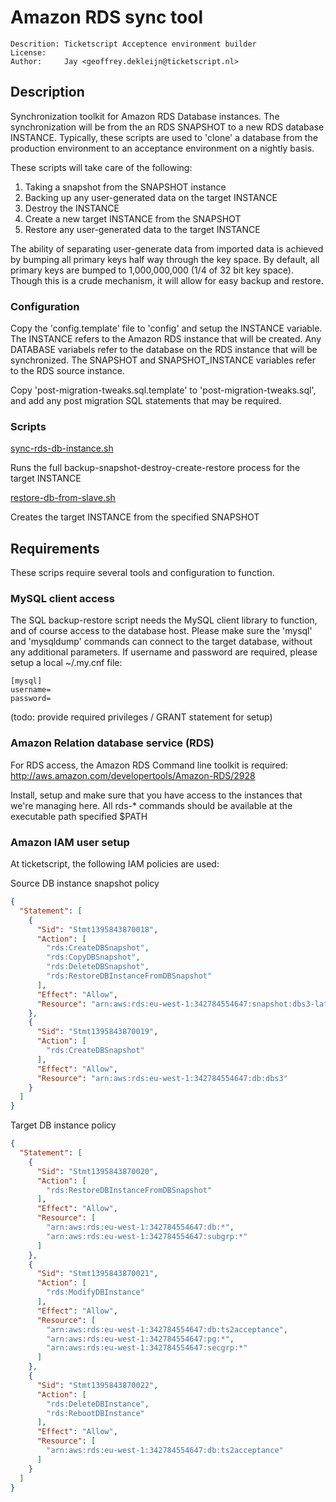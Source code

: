 # Amazon RDS sync tool
```
Descrition: Ticketscript Acceptence environment builder
License:    
Author:     Jay <geoffrey.dekleijn@ticketscript.nl>
```

## Description ##

Synchronization toolkit for Amazon RDS Database instances. The synchronization will be from the an RDS SNAPSHOT  to a new
RDS database INSTANCE. Typically, these scripts are used to 'clone' a database from the production environment to an acceptance
environment on a nightly basis.

These scripts will take care of the following:

1. Taking a snapshot from the SNAPSHOT instance
2. Backing up any user-generated data on the target INSTANCE
3. Destroy the INSTANCE
4. Create a new target INSTANCE from the SNAPSHOT
5. Restore any user-generated data to the target INSTANCE

The ability of separating user-generate data from imported data is achieved by bumping all primary keys half way through the
key space. By default, all primary keys are bumped to 1,000,000,000 (1/4 of 32 bit key space). Though this is a crude mechanism,
it will allow for easy backup and restore. 

### Configuration
Copy the 'config.template' file to 'config' and setup the INSTANCE variable. The INSTANCE refers
to the Amazon RDS instance that will be created. Any DATABASE variabels refer to the database on the RDS instance
that will be synchronized. The SNAPSHOT and SNAPSHOT_INSTANCE variables refer to the RDS source instance. 

Copy 'post-migration-tweaks.sql.template' to 'post-migration-tweaks.sql', and add any post migration SQL statements that
may be required.

### Scripts
[sync-rds-db-instance.sh](sync-rds-db-instance.sh)

Runs the full backup-snapshot-destroy-create-restore process for the target INSTANCE


[restore-db-from-slave.sh](restore-db-from-slave.sh) <INSTANCE>

Creates the target INSTANCE from the specified SNAPSHOT 

## Requirements ##

These scrips require several tools and configuration to function.


### MySQL client access ###

The SQL backup-restore script needs the MySQL client library to function, and of course access to the database host.
Please make sure the 'mysql' and 'mysqldump' commands can connect to the target database, without any additional 
parameters. If username and password are required, please setup a local ~/.my.cnf file:

```
[mysql]
username=
password=
``` 

(todo: provide required privileges / GRANT statement for setup)


### Amazon Relation database service (RDS) ###

For RDS access, the Amazon RDS Command line toolkit is required:
http://aws.amazon.com/developertools/Amazon-RDS/2928

Install, setup and make sure that you have access to the instances that we're managing here.
All rds-* commands should be available at the executable path specified $PATH


### Amazon IAM user setup ###

At ticketscript, the following IAM policies are used:

Source DB instance snapshot policy

```json
{
  "Statement": [
    {
      "Sid": "Stmt1395843870018",
      "Action": [
        "rds:CreateDBSnapshot",
        "rds:CopyDBSnapshot",
        "rds:DeleteDBSnapshot",
        "rds:RestoreDBInstanceFromDBSnapshot"
      ],
      "Effect": "Allow",
      "Resource": "arn:aws:rds:eu-west-1:342784554647:snapshot:dbs3-latest"
    },
    {
      "Sid": "Stmt1395843870019",
      "Action": [
        "rds:CreateDBSnapshot"
      ],
      "Effect": "Allow",
      "Resource": "arn:aws:rds:eu-west-1:342784554647:db:dbs3"
    }
  ]
}
```

Target DB instance policy

```json
{
  "Statement": [
    {
      "Sid": "Stmt1395843870020",
      "Action": [
        "rds:RestoreDBInstanceFromDBSnapshot"
      ],
      "Effect": "Allow",
      "Resource": [
        "arn:aws:rds:eu-west-1:342784554647:db:*",
        "arn:aws:rds:eu-west-1:342784554647:subgrp:*"
      ]
    },
    {
      "Sid": "Stmt1395843870021",
      "Action": [
        "rds:ModifyDBInstance"
      ],
      "Effect": "Allow",
      "Resource": [
        "arn:aws:rds:eu-west-1:342784554647:db:ts2acceptance",
        "arn:aws:rds:eu-west-1:342784554647:pg:*",
        "arn:aws:rds:eu-west-1:342784554647:secgrp:*"
      ]
    },
    {
      "Sid": "Stmt1395843870022",
      "Action": [
        "rds:DeleteDBInstance",
        "rds:RebootDBInstance"
      ],
      "Effect": "Allow",
      "Resource": [
        "arn:aws:rds:eu-west-1:342784554647:db:ts2acceptance"
      ]
    }
  ]
}
```
